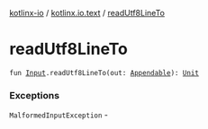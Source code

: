 [kotlinx-io](../index.md) / [kotlinx.io.text](index.md) / [readUtf8LineTo](./read-utf8-line-to.md)

# readUtf8LineTo

`fun `[`Input`](../kotlinx.io/-input/index.md)`.readUtf8LineTo(out: `[`Appendable`](https://kotlinlang.org/api/latest/jvm/stdlib/kotlin.text/-appendable/index.html)`): `[`Unit`](https://kotlinlang.org/api/latest/jvm/stdlib/kotlin/-unit/index.html)

### Exceptions

`MalformedInputException` - 